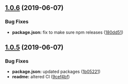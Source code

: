 ## [1.0.6](https://github.com/shaun-sweet/sweet-configs/compare/v1.0.5...v1.0.6) (2019-06-07)


### Bug Fixes

* **package.json:** fix to make sure npm releases ([180dd51](https://github.com/shaun-sweet/sweet-configs/commit/180dd51))

## [1.0.5](https://github.com/shaun-sweet/sweet-configs/compare/v1.0.4...v1.0.5) (2019-06-07)


### Bug Fixes

* **package.json:** updated packages ([1b05221](https://github.com/shaun-sweet/sweet-configs/commit/1b05221))
* **readme:** altered CI ([9cef4bf](https://github.com/shaun-sweet/sweet-configs/commit/9cef4bf))
